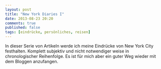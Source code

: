 ```yaml
---
layout: post
title: "New York Diaries I"
date: 2013-08-23 20:20
comments: true
published: false
tags: [eindrücke, persönliches, reisen]
---
```

In dieser Serie von Artikeln werde ich meine Eindrücke von New York City festhalten. Komplett subjektiv und nicht notwendiger weise in chronologischer Reihenfolge. Es ist für mich aber ein guter Weg wieder mit dem Bloggen anzufangen.


